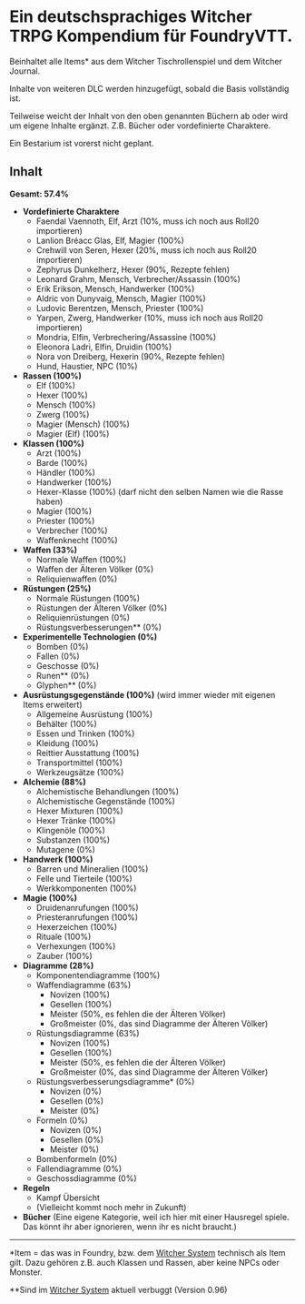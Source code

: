 # Ein deutschsprachiges Witcher TRPG Kompendium für FoundryVTT.
Beinhaltet alle Items* aus dem Witcher Tischrollenspiel und dem Witcher Journal.

Inhalte von weiteren DLC werden hinzugefügt, sobald die Basis vollständig ist.

Teilweise weicht der Inhalt von den oben genannten Büchern ab oder wird um eigene Inhalte ergänzt. Z.B. Bücher oder vordefinierte Charaktere.

Ein Bestarium ist vorerst nicht geplant.

## Inhalt

**Gesamt: 57.4%**

* **Vordefinierte Charaktere**
  * Faendal Vaennoth, Elf, Arzt (10%, muss ich noch aus Roll20 importieren)
  * Lanlion Bréacc Glas, Elf, Magier (100%)
  * Crehwill von Seren, Hexer (20%, muss ich noch aus Roll20 importieren)
  * Zephyrus Dunkelherz, Hexer (90%, Rezepte fehlen)
  * Leonard Grahm, Mensch, Verbrecher/Assassin (100%)
  * Erik Erikson, Mensch, Handwerker (100%)
  * Aldric von Dunyvaig, Mensch, Magier (100%)
  * Ludovic Berentzen, Mensch, Priester (100%)
  * Yarpen, Zwerg, Handwerker (10%, muss ich noch aus Roll20 importieren)
  * Mondria, Elfin, Verbrechering/Assassine (100%)
  * Eleonora Ladri, Elfin, Druidin (100%)
  * Nora von Dreiberg, Hexerin (90%, Rezepte fehlen)
  * Hund, Haustier, NPC (10%)
* **Rassen (100%)**
  * Elf (100%)
  * Hexer (100%)
  * Mensch (100%)
  * Zwerg (100%)
  * Magier (Mensch) (100%)
  * Magier (Elf) (100%)
* **Klassen (100%)**
  * Arzt (100%)
  * Barde (100%)
  * Händler (100%)
  * Handwerker (100%)
  * Hexer-Klasse (100%) (darf nicht den selben Namen wie die Rasse haben)
  * Magier (100%)
  * Priester (100%)
  * Verbrecher (100%)
  * Waffenknecht (100%)
* **Waffen (33%)**
  * Normale Waffen (100%)
  * Waffen der Älteren Völker (0%)
  * Reliquienwaffen (0%)
* **Rüstungen (25%)**
  * Normale Rüstungen (100%)
  * Rüstungen der Älteren Völker (0%)
  * Reliquienrüstungen (0%)
  * Rüstungsverbesserungen** (0%)
* **Experimentelle Technologien (0%)**
  * Bomben (0%)
  * Fallen (0%)
  * Geschosse (0%)
  * Runen** (0%)
  * Glyphen** (0%)
* **Ausrüstungsgegenstände (100%)** (wird immer wieder mit eigenen Items erweitert)
  * Allgemeine Ausrüstung (100%)
  * Behälter (100%)
  * Essen und Trinken (100%)
  * Kleidung (100%)
  * Reittier Ausstattung (100%)
  * Transportmittel (100%)
  * Werkzeugsätze (100%)
* **Alchemie (88%)**
  * Alchemistische Behandlungen (100%)
  * Alchemistische Gegenstände (100%)
  * Hexer Mixturen (100%)
  * Hexer Tränke (100%)
  * Klingenöle (100%)
  * Substanzen (100%)
  * Mutagene (0%)
* **Handwerk (100%)**
  * Barren und Mineralien (100%)
  * Felle und Tierteile (100%)
  * Werkkomponenten (100%)
* **Magie (100%)**
  * Druidenanrufungen (100%)
  * Priesteranrufungen (100%)
  * Hexerzeichen (100%)
  * Rituale (100%)
  * Verhexungen (100%)
  * Zauber (100%)
* **Diagramme (28%)**
  * Komponentendiagramme (100%)
  * Waffendiagramme (63%)
    * Novizen (100%)
    * Gesellen (100%)
    * Meister (50%, es fehlen die der Älteren Völker)
    * Großmeister (0%, das sind Diagramme der Älteren Völker)
  * Rüstungsdiagramme (63%)
    * Novizen (100%)
    * Gesellen (100%)
    * Meister (50%, es fehlen die der Älteren Völker)
    * Großmeister (0%, das sind Diagramme der Älteren Völker)
  * Rüstungsverbesserungsdiagramme* (0%)
    * Novizen (0%)
    * Gesellen (0%)
    * Meister (0%)
  * Formeln (0%)
    * Novizen (0%)
    * Gesellen (0%)
    * Meister (0%)
  * Bombenformeln (0%)
  * Fallendiagramme (0%)
  * Geschossdiagramme (0%)
* **Regeln**
  * Kampf Übersicht
  * (Vielleicht kommt noch mehr in Zukunft)
* **Bücher** (Eine eigene Kategorie, weil ich hier mit einer Hausregel spiele. Das könnt ihr aber ignorieren, wenn ihr es nicht braucht.)


--------------------------------------------------------
*Item = das was in Foundry, bzw. dem [Witcher System](https://github.com/AnthonyMonette/TheWitcherTRPG) technisch als Item gilt. Dazu gehören z.B. auch Klassen und Rassen, aber keine NPCs oder Monster.

**Sind im [Witcher System](https://github.com/AnthonyMonette/TheWitcherTRPG) aktuell verbuggt (Version 0.96)